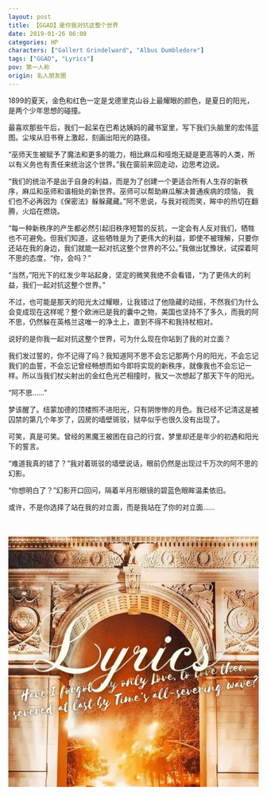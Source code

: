 ```yaml
---
layout: post
title: 【GGAD】是你我对抗这整个世界
date: 2019-01-26 06:00
categories: HP
characters: ["Gallert Grindelward", "Albus Dumbledore"]
tags: ["GGAD", "Lyrics"]
pov: 第一人称
origin: 名人朋友圈
---
```


1899的夏天，金色和红色一定是戈德里克山谷上最耀眼的颜色，是夏日的阳光，是两个少年思想的碰撞。

最喜欢那些午后，我们一起呆在巴希达姨妈的藏书室里，写下我们头脑里的宏伟蓝图。尘埃从旧书脊上激起，刻画出阳光的路径。

“巫师天生被赋予了魔法和更多的能力，相比麻瓜和哑炮无疑是更高等的人类，所以有义务也有责任来统治这个世界。”我在窗前来回走动，边思考边说。

“我们的统治不是出于自身的利益，而是为了创建一个更适合所有人生存的新秩序，麻瓜和巫师和谐相处的新世界。巫师可以帮助麻瓜解决普通疾病的烦恼， 我们也不必再因为《保密法》躲躲藏藏。”阿不思说，与我对视而笑，眸中的热切在翻腾，火焰在燃烧。

“每一种新秩序的产生都必然引起旧秩序短暂的反抗，一定会有人反对我们，牺牲也不可避免。但我们知道，这些牺牲是为了更伟大的利益，即使不被理解，只要你还站在我的身边，我们就能一起对抗这整个世界的不公。”我做出犹豫状，试探着阿不思的态度，“你，会吗？”

“当然，”阳光下的红发少年站起身，坚定的微笑我绝不会看错，“为了更伟大的利益，我们一起对抗这整个世界。”

不过，也可能是那天的阳光太过耀眼，让我错过了他隐藏的动摇，不然我们为什么会变成现在这样呢？整个欧洲已是我的囊中之物，美国也坚持不了多久，而我的阿不思，仍然躲在英格兰这唯一的净土上，直到不得不和我持杖相对。

说好的是你我一起对抗这整个世界，可为什么现在你站到了我的对立面？

我们发过誓的，你不记得了吗？我知道阿不思不会忘记那两个月的阳光，不会忘记我们的血誓，不会忘记曾经畅想而如今即将实现的新秩序，就像我也不会忘记一样。所以当我们杖尖射出的金红色光芒相撞时，我又一次想起了那天下午的阳光。

“阿不思……”

梦该醒了。纽蒙加德的顶楼照不进阳光，只有阴惨惨的月色。我已经不记清这是被囚禁的第几个年岁了，囚房的墙壁斑驳，狱卒似乎也很久没有出现了。

可笑，真是可笑。曾经的黑魔王被困在自己的行宫，梦里却还是年少的初遇和阳光下的誓言。

“难道我真的错了？”我对着斑驳的墙壁说话，眼前仍然是出现过千万次的阿不思的幻影。

“你想明白了？”幻影开口回问，隔着半月形眼镜的碧蓝色眼眸温柔依旧。

或许，不是你选择了站在我的对立面，而是我站在了你的对立面……

<br><br>
![](/assets/images/mrpyq/2019-01-26-Lyrics.jpg)